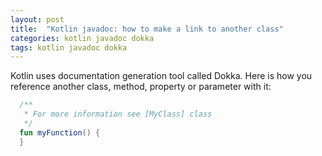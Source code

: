 ```yaml
---
layout: post
title:  "Kotlin javadoc: how to make a link to another class"
categories: kotlin javadoc dokka
tags: kotlin javadoc dokka
---
```


Kotlin uses documentation generation tool called Dokka. Here is how you reference another class, method, property or parameter with it:

```kotlin
  /**
   * For more information see [MyClass] class
   */
  fun myFunction() {
  }
```
